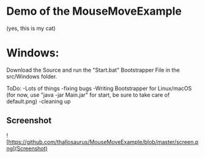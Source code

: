 # Demo of the MouseMoveExample

(yes, this is my cat)

# Windows:
Download the Source and run the "Start.bat" Bootstrapper File in the src/Windows folder.

ToDo:
-Lots of things
-fixing bugs
-Writing Bootstrapper for Linux/macOS
(for now, use "java -jar Main.jar" for start, be sure to take care of default.png)
-cleaning up

## Screenshot
![https://github.com/thallosaurus/MouseMoveExample/blob/master/screen.png](Screenshot)
